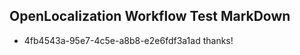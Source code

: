 ## OpenLocalization Workflow Test MarkDown
* 4fb4543a-95e7-4c5e-a8b8-e2e6fdf3a1ad thanks!

<!--HONumber=Jul16_HO5-->


